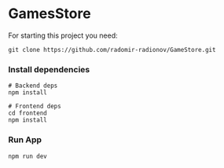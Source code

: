 # GamesStore

For starting this project you need:  

```git clone https://github.com/radomir-radionov/GameStore.git```  

### Install dependencies

```
# Backend deps  
npm install

# Frontend deps  
cd frontend
npm install
```

### Run App  
```
npm run dev
```
